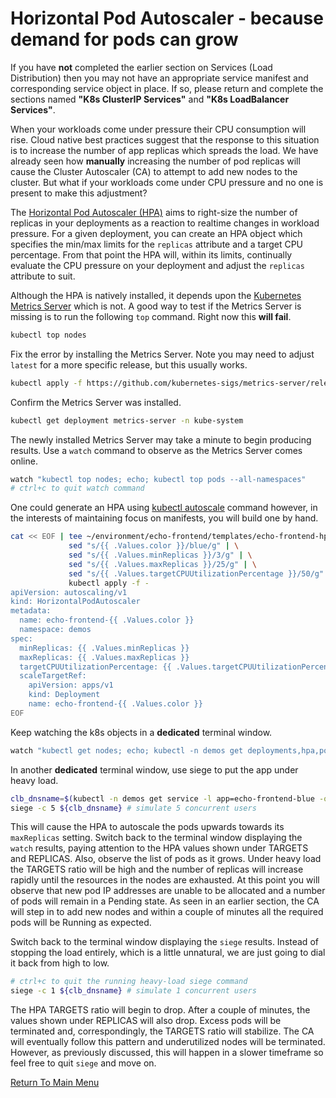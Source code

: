 # Horizontal Pod Autoscaler - because demand for pods can grow

If you have **not** completed the earlier section on Services (Load Distribution) then you may not have an appropriate service manifest and corresponding service object in place.
If so, please return and complete the sections named **"K8s ClusterIP Services"** and **"K8s LoadBalancer Services"**.

When your workloads come under pressure their CPU consumption will rise.
Cloud native best practices suggest that the response to this situation is to increase the number of app replicas which spreads the load.
We have already seen how **manually** increasing the number of pod replicas will cause the Cluster Autoscaler (CA) to attempt to add new nodes to the cluster.
But what if your workloads come under CPU pressure and no one is present to make this adjustment?

The [Horizontal Pod Autoscaler (HPA)](https://kubernetes.io/docs/tasks/run-application/horizontal-pod-autoscale/) aims to right-size the number of replicas in your deployments as a reaction to realtime changes in workload pressure.
For a given deployment, you can create an HPA object which specifies the min/max limits for the `replicas` attribute and a target CPU percentage.
From that point the HPA will, within its limits, continually evaluate the CPU pressure on your deployment and adjust the `replicas` attribute to suit.

Although the HPA is natively installed, it depends upon the [Kubernetes Metrics Server](https://github.com/kubernetes-sigs/metrics-server) which is not.
A good way to test if the Metrics Server is missing is to run the following `top` command.
Right now this **will fail**.
```bash
kubectl top nodes
```

Fix the error by installing the Metrics Server.
Note you may need to adjust `latest` for a more specific release, but this usually works. 
```bash
kubectl apply -f https://github.com/kubernetes-sigs/metrics-server/releases/latest/download/components.yaml
```

Confirm the Metrics Server was installed.
```bash
kubectl get deployment metrics-server -n kube-system
```

The newly installed Metrics Server may take a minute to begin producing results.
Use a `watch` command to observe as the Metrics Server comes online.
```bash
watch "kubectl top nodes; echo; kubectl top pods --all-namespaces"
# ctrl+c to quit watch command
```

One could generate an HPA using [kubectl autoscale](https://kubernetes.io/docs/tasks/manage-kubernetes-objects/update-api-object-kubectl-patch/) command however, in the interests of maintaining focus on manifests, you will build one by hand.
```bash
cat << EOF | tee ~/environment/echo-frontend/templates/echo-frontend-hpa.yaml | \
             sed "s/{{ .Values.color }}/blue/g" | \
             sed "s/{{ .Values.minReplicas }}/3/g" | \
             sed "s/{{ .Values.maxReplicas }}/25/g" | \
             sed "s/{{ .Values.targetCPUUtilizationPercentage }}/50/g" | \
             kubectl apply -f -
apiVersion: autoscaling/v1
kind: HorizontalPodAutoscaler
metadata:
  name: echo-frontend-{{ .Values.color }}
  namespace: demos
spec:
  minReplicas: {{ .Values.minReplicas }}
  maxReplicas: {{ .Values.maxReplicas }}
  targetCPUUtilizationPercentage: {{ .Values.targetCPUUtilizationPercentage }}
  scaleTargetRef:
    apiVersion: apps/v1
    kind: Deployment
    name: echo-frontend-{{ .Values.color }}
EOF
```

Keep watching the k8s objects in a **dedicated** terminal window.
```bash
watch "kubectl get nodes; echo; kubectl -n demos get deployments,hpa,pods -o wide"
```

In another **dedicated** terminal window, use siege to put the app under heavy load.
```bash
clb_dnsname=$(kubectl -n demos get service -l app=echo-frontend-blue -o jsonpath='{.items[0].status.loadBalancer.ingress[0].hostname}')
siege -c 5 ${clb_dnsname} # simulate 5 concurrent users
```

This will cause the HPA to autoscale the pods upwards towards its `maxReplicas` setting.
Switch back to the terminal window displaying the `watch` results, paying attention to the HPA values shown under TARGETS and REPLICAS.
Also, observe the list of pods as it grows.
Under heavy load the TARGETS ratio will be high and the number of replicas will increase rapidly until the resources in the nodes are exhausted.
At this point you will observe that new pod IP addresses are unable to be allocated and a number of pods will remain in a Pending state.
As seen in an earlier section, the CA will step in to add new nodes and within a couple of minutes all the required pods will be Running as expected.

Switch back to the terminal window displaying the `siege` results.
Instead of stopping the load entirely, which is a little unnatural, we are just going to dial it back from high to low.
```bash
# ctrl+c to quit the running heavy-load siege command
siege -c 1 ${clb_dnsname} # simulate 1 concurrent users
```

The HPA TARGETS ratio will begin to drop.
After a couple of minutes, the values shown under REPLICAS will also drop.
Excess pods will be terminated and, correspondingly, the TARGETS ratio will stabilize.
The CA will eventually follow this pattern and underutilized nodes will be terminated.
However, as previously discussed, this will happen in a slower timeframe so feel free to quit `siege` and move on.

[Return To Main Menu](/README.md)
